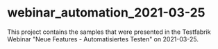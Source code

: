 # webinar_automation_2021-03-25

This project contains the samples that were presented in the Testfabrik Webinar "Neue Features - Automatisiertes Testen" on 2021-03-25.

